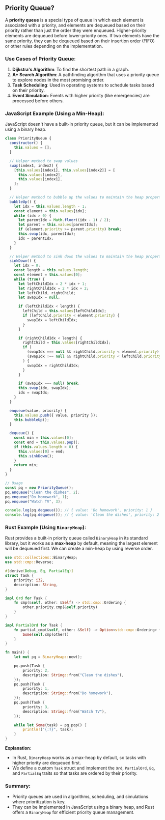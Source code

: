 ## Priority Queue?

A **priority queue** is a special type of queue in which each element is associated with a priority, and elements are dequeued based on their priority rather than just the order they were enqueued. Higher-priority elements are dequeued before lower-priority ones. If two elements have the same priority, they can be dequeued based on their insertion order (FIFO) or other rules depending on the implementation.

### Use Cases of Priority Queue:

1. **Dijkstra's Algorithm**: To find the shortest path in a graph.
2. **A\* Search Algorithm**: A pathfinding algorithm that uses a priority queue to explore nodes in the most promising order.
3. **Task Scheduling**: Used in operating systems to schedule tasks based on their priority.
4. **Event Simulation**: Events with higher priority (like emergencies) are processed before others.

### JavaScript Example (Using a Min-Heap):

JavaScript doesn't have a built-in priority queue, but it can be implemented using a binary heap.

```javascript
class PriorityQueue {
  constructor() {
    this.values = [];
  }

  // Helper method to swap values
  swap(index1, index2) {
    [this.values[index1], this.values[index2]] = [
      this.values[index2],
      this.values[index1],
    ];
  }

  // Helper method to bubble up the values to maintain the heap property
  bubbleUp() {
    let idx = this.values.length - 1;
    const element = this.values[idx];
    while (idx > 0) {
      let parentIdx = Math.floor((idx - 1) / 2);
      let parent = this.values[parentIdx];
      if (element.priority >= parent.priority) break;
      this.swap(idx, parentIdx);
      idx = parentIdx;
    }
  }

  // Helper method to sink down the values to maintain the heap property
  sinkDown() {
    let idx = 0;
    const length = this.values.length;
    const element = this.values[0];
    while (true) {
      let leftChildIdx = 2 * idx + 1;
      let rightChildIdx = 2 * idx + 2;
      let leftChild, rightChild;
      let swapIdx = null;

      if (leftChildIdx < length) {
        leftChild = this.values[leftChildIdx];
        if (leftChild.priority < element.priority) {
          swapIdx = leftChildIdx;
        }
      }

      if (rightChildIdx < length) {
        rightChild = this.values[rightChildIdx];
        if (
          (swapIdx === null && rightChild.priority < element.priority) ||
          (swapIdx !== null && rightChild.priority < leftChild.priority)
        ) {
          swapIdx = rightChildIdx;
        }
      }

      if (swapIdx === null) break;
      this.swap(idx, swapIdx);
      idx = swapIdx;
    }
  }

  enqueue(value, priority) {
    this.values.push({ value, priority });
    this.bubbleUp();
  }

  dequeue() {
    const min = this.values[0];
    const end = this.values.pop();
    if (this.values.length > 0) {
      this.values[0] = end;
      this.sinkDown();
    }
    return min;
  }
}

// Usage
const pq = new PriorityQueue();
pq.enqueue("Clean the dishes", 2);
pq.enqueue("Do homework", 1);
pq.enqueue("Watch TV", 3);

console.log(pq.dequeue()); // { value: 'Do homework', priority: 1 }
console.log(pq.dequeue()); // { value: 'Clean the dishes', priority: 2 }
```

### Rust Example (Using `BinaryHeap`):

Rust provides a built-in priority queue called `BinaryHeap` in its standard library, but it works as a **max-heap** by default, meaning the largest element will be dequeued first. We can create a min-heap by using reverse order.

```rust
use std::collections::BinaryHeap;
use std::cmp::Reverse;

#[derive(Debug, Eq, PartialEq)]
struct Task {
    priority: i32,
    description: String,
}

impl Ord for Task {
    fn cmp(&self, other: &Self) -> std::cmp::Ordering {
        other.priority.cmp(&self.priority)
    }
}

impl PartialOrd for Task {
    fn partial_cmp(&self, other: &Self) -> Option<std::cmp::Ordering> {
        Some(self.cmp(other))
    }
}

fn main() {
    let mut pq = BinaryHeap::new();

    pq.push(Task {
        priority: 2,
        description: String::from("Clean the dishes"),
    });
    pq.push(Task {
        priority: 1,
        description: String::from("Do homework"),
    });
    pq.push(Task {
        priority: 3,
        description: String::from("Watch TV"),
    });

    while let Some(task) = pq.pop() {
        println!("{:?}", task);
    }
}
```

**Explanation**:

- In Rust, `BinaryHeap` works as a max-heap by default, so tasks with higher priority are dequeued first.
- We define a custom `Task` struct and implement the `Ord`, `PartialOrd`, `Eq`, and `PartialEq` traits so that tasks are ordered by their priority.

### Summary:

- Priority queues are used in algorithms, scheduling, and simulations where prioritization is key.
- They can be implemented in JavaScript using a binary heap, and Rust offers a `BinaryHeap` for efficient priority queue management.
